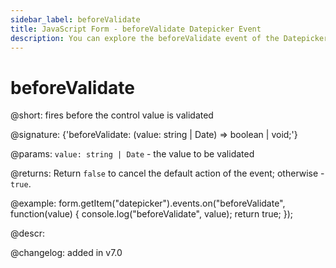 ```yaml
---
sidebar_label: beforeValidate
title: JavaScript Form - beforeValidate Datepicker Event 
description: You can explore the beforeValidate event of the Datepicker control of Form in the documentation of the DHTMLX JavaScript UI library. Browse developer guides and API reference, try out code examples and live demos, and download a free 30-day evaluation version of DHTMLX Suite 7.
---
```


# beforeValidate

@short: fires before the control value is validated

@signature: {'beforeValidate: (value: string | Date) => boolean | void;'}

@params:
`value: string | Date` - the value to be validated

@returns:
Return `false` to cancel the default action of the event; otherwise - `true`.

@example:
form.getItem("datepicker").events.on("beforeValidate", function(value) {
    console.log("beforeValidate", value);
    return true;
});

@descr:

@changelog: added in v7.0

[comment]: # (@relatedapi: form/api/calendar/calendar_validate_method.md)
